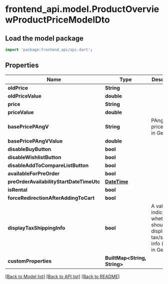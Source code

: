 # frontend_api.model.ProductOverviewProductPriceModelDto

## Load the model package
```dart
import 'package:frontend_api/api.dart';
```

## Properties
Name | Type | Description | Notes
------------ | ------------- | ------------- | -------------
**oldPrice** | **String** |  | [optional] 
**oldPriceValue** | **double** |  | [optional] 
**price** | **String** |  | [optional] 
**priceValue** | **double** |  | [optional] 
**basePricePAngV** | **String** | PAngV base price (used in Germany) | [optional] 
**basePricePAngVValue** | **double** |  | [optional] 
**disableBuyButton** | **bool** |  | [optional] 
**disableWishlistButton** | **bool** |  | [optional] 
**disableAddToCompareListButton** | **bool** |  | [optional] 
**availableForPreOrder** | **bool** |  | [optional] 
**preOrderAvailabilityStartDateTimeUtc** | [**DateTime**](DateTime.md) |  | [optional] 
**isRental** | **bool** |  | [optional] 
**forceRedirectionAfterAddingToCart** | **bool** |  | [optional] 
**displayTaxShippingInfo** | **bool** | A value indicating whether we should display tax/shipping info (used in Germany) | [optional] 
**customProperties** | **BuiltMap&lt;String, String&gt;** |  | [optional] 

[[Back to Model list]](../README.md#documentation-for-models) [[Back to API list]](../README.md#documentation-for-api-endpoints) [[Back to README]](../README.md)


